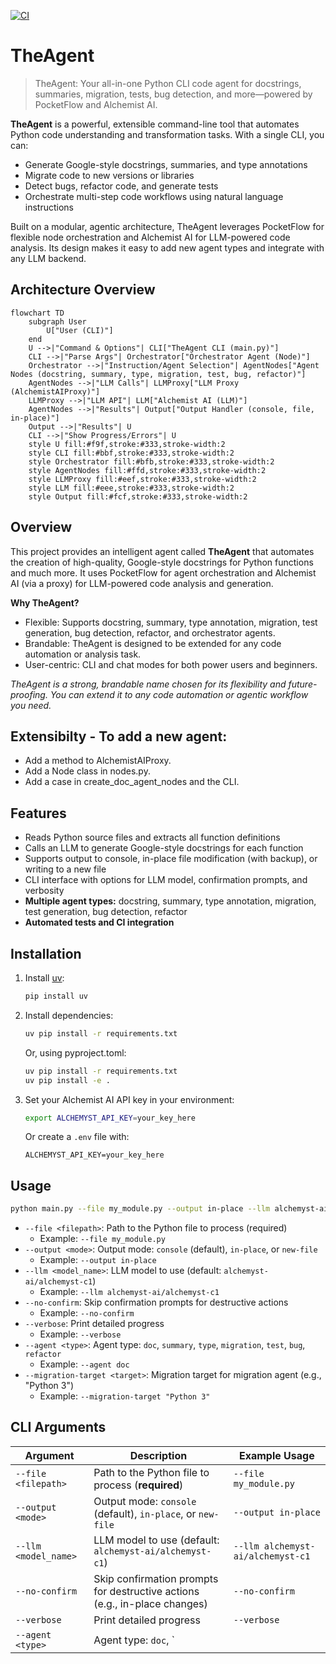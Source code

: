 [![CI](https://github.com/haroon0x/TheAgent/actions/workflows/ci.yml/badge.svg)](https://github.com/haroon0x/TheAgent/actions/workflows/ci.yml)

# TheAgent

> TheAgent: Your all-in-one Python CLI code agent for docstrings, summaries, migration, tests, bug detection, and more—powered by PocketFlow and Alchemist AI.

**TheAgent** is a powerful, extensible command-line tool that automates Python code understanding and transformation tasks. With a single CLI, you can:
- Generate Google-style docstrings, summaries, and type annotations
- Migrate code to new versions or libraries
- Detect bugs, refactor code, and generate tests
- Orchestrate multi-step code workflows using natural language instructions

Built on a modular, agentic architecture, TheAgent leverages PocketFlow for flexible node orchestration and Alchemist AI for LLM-powered code analysis. Its design makes it easy to add new agent types and integrate with any LLM backend.

## Architecture Overview

```mermaid
flowchart TD
    subgraph User
        U["User (CLI)"]
    end
    U -->|"Command & Options"| CLI["TheAgent CLI (main.py)"]
    CLI -->|"Parse Args"| Orchestrator["Orchestrator Agent (Node)"]
    Orchestrator -->|"Instruction/Agent Selection"| AgentNodes["Agent Nodes (docstring, summary, type, migration, test, bug, refactor)"]
    AgentNodes -->|"LLM Calls"| LLMProxy["LLM Proxy (AlchemistAIProxy)"]
    LLMProxy -->|"LLM API"| LLM["Alchemist AI (LLM)"]
    AgentNodes -->|"Results"| Output["Output Handler (console, file, in-place)"]
    Output -->|"Results"| U
    CLI -->|"Show Progress/Errors"| U
    style U fill:#f9f,stroke:#333,stroke-width:2
    style CLI fill:#bbf,stroke:#333,stroke-width:2
    style Orchestrator fill:#bfb,stroke:#333,stroke-width:2
    style AgentNodes fill:#ffd,stroke:#333,stroke-width:2
    style LLMProxy fill:#eef,stroke:#333,stroke-width:2
    style LLM fill:#eee,stroke:#333,stroke-width:2
    style Output fill:#fcf,stroke:#333,stroke-width:2
```

## Overview
This project provides an intelligent agent called **TheAgent** that automates the creation of high-quality, Google-style docstrings for Python functions and much more. It uses PocketFlow for agent orchestration and Alchemist AI (via a proxy) for LLM-powered code analysis and generation.

**Why TheAgent?**
- Flexible: Supports docstring, summary, type annotation, migration, test generation, bug detection, refactor, and orchestrator agents.
- Brandable: TheAgent is designed to be extended for any code automation or analysis task.
- User-centric: CLI and chat modes for both power users and beginners.

*TheAgent is a strong, brandable name chosen for its flexibility and future-proofing. You can extend it to any code automation or agentic workflow you need.*

## Extensibilty - To add a new agent:
- Add a method to AlchemistAIProxy.
- Add a Node class in nodes.py.
- Add a case in create_doc_agent_nodes and the CLI.

## Features

- Reads Python source files and extracts all function definitions
- Calls an LLM to generate Google-style docstrings for each function
- Supports output to console, in-place file modification (with backup), or writing to a new file
- CLI interface with options for LLM model, confirmation prompts, and verbosity
- **Multiple agent types:** docstring, summary, type annotation, migration, test generation, bug detection, refactor
- **Automated tests and CI integration**

## Installation

1. Install [uv](https://github.com/astral-sh/uv):
   ```sh
   pip install uv
   ```
2. Install dependencies:
   ```sh
   uv pip install -r requirements.txt
   ```
   Or, using pyproject.toml:
   ```sh
   uv pip install -r requirements.txt
   uv pip install -e .
   ```

3. Set your Alchemist AI API key in your environment:
   ```sh
   export ALCHEMYST_API_KEY=your_key_here
   ```
   Or create a `.env` file with:
   ```
   ALCHEMYST_API_KEY=your_key_here
   ```

## Usage

```sh
python main.py --file my_module.py --output in-place --llm alchemyst-ai/alchemyst-c1 --verbose
```

- `--file <filepath>`: Path to the Python file to process (required)
  - Example: `--file my_module.py`
- `--output <mode>`: Output mode: `console` (default), `in-place`, or `new-file`
  - Example: `--output in-place`
- `--llm <model_name>`: LLM model to use (default: `alchemyst-ai/alchemyst-c1`)
  - Example: `--llm alchemyst-ai/alchemyst-c1`
- `--no-confirm`: Skip confirmation prompts for destructive actions
  - Example: `--no-confirm`
- `--verbose`: Print detailed progress
  - Example: `--verbose`
- `--agent <type>`: Agent type: `doc`, `summary`, `type`, `migration`, `test`, `bug`, `refactor`
  - Example: `--agent doc`
- `--migration-target <target>`: Migration target for migration agent (e.g., "Python 3")
  - Example: `--migration-target "Python 3"`

## CLI Arguments

| Argument                        | Description                                                                 | Example Usage                                      |
|---------------------------------|-----------------------------------------------------------------------------|----------------------------------------------------|
| `--file <filepath>`             | Path to the Python file to process (**required**)                            | `--file my_module.py`                              |
| `--output <mode>`               | Output mode: `console` (default), `in-place`, or `new-file`                 | `--output in-place`                                |
| `--llm <model_name>`            | LLM model to use (default: `alchemyst-ai/alchemyst-c1`)                     | `--llm alchemyst-ai/alchemyst-c1`                  |
| `--no-confirm`                  | Skip confirmation prompts for destructive actions (e.g., in-place changes)   | `--no-confirm`                                     |
| `--verbose`                     | Print detailed progress                                                     | `--verbose`                                        |
| `--agent <type>`                | Agent type: `doc`, `